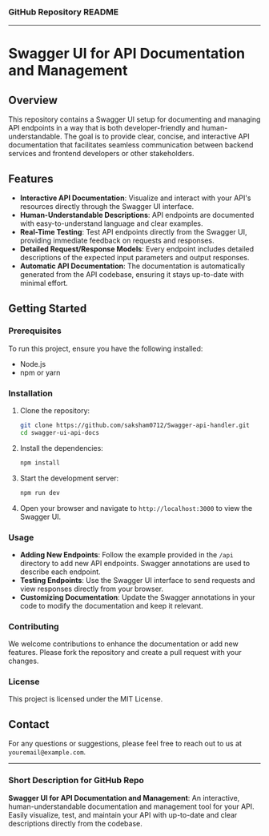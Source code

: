 ### GitHub Repository README

---

# Swagger UI for API Documentation and Management

## Overview

This repository contains a Swagger UI setup for documenting and managing API endpoints in a way that is both developer-friendly and human-understandable. The goal is to provide clear, concise, and interactive API documentation that facilitates seamless communication between backend services and frontend developers or other stakeholders.

## Features

- **Interactive API Documentation**: Visualize and interact with your API's resources directly through the Swagger UI interface.
- **Human-Understandable Descriptions**: API endpoints are documented with easy-to-understand language and clear examples.
- **Real-Time Testing**: Test API endpoints directly from the Swagger UI, providing immediate feedback on requests and responses.
- **Detailed Request/Response Models**: Every endpoint includes detailed descriptions of the expected input parameters and output responses.
- **Automatic API Documentation**: The documentation is automatically generated from the API codebase, ensuring it stays up-to-date with minimal effort.

## Getting Started

### Prerequisites

To run this project, ensure you have the following installed:

- Node.js
- npm or yarn

### Installation

1. Clone the repository:

   ```bash
   git clone https://github.com/saksham0712/Swagger-api-handler.git
   cd swagger-ui-api-docs
   ```

2. Install the dependencies:

   ```bash
   npm install
   ```

3. Start the development server:

   ```bash
   npm run dev
   ```

4. Open your browser and navigate to `http://localhost:3000` to view the Swagger UI.

### Usage

- **Adding New Endpoints**: Follow the example provided in the `/api` directory to add new API endpoints. Swagger annotations are used to describe each endpoint.
- **Testing Endpoints**: Use the Swagger UI interface to send requests and view responses directly from your browser.
- **Customizing Documentation**: Update the Swagger annotations in your code to modify the documentation and keep it relevant.

### Contributing

We welcome contributions to enhance the documentation or add new features. Please fork the repository and create a pull request with your changes.

### License

This project is licensed under the MIT License.

## Contact

For any questions or suggestions, please feel free to reach out to us at `youremail@example.com`.

---

### Short Description for GitHub Repo

**Swagger UI for API Documentation and Management**: An interactive, human-understandable documentation and management tool for your API. Easily visualize, test, and maintain your API with up-to-date and clear descriptions directly from the codebase.